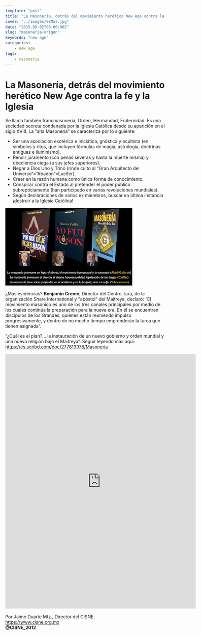 ```yaml
---
template: "post"
title: "La Masonería, detrás del movimiento herético New Age contra la fe y la Iglesia"
cover: "../images/98Mas.jpg"
date: "2015-09-02T08:00:00Z"
slug: "masoneria-origen"
keywords: "new age"
categories: 
    - new age
tags: 
    - masoneria
---
```


# La Masonería, detrás del movimiento herético New Age contra la fe y la Iglesia
Se llama también francmasonería, Orden, Hermandad, Fraternidad. Es una sociedad secreta condenada por la Iglesia Católica desde su aparición en el siglo XVIII. La “alta Masonería” se caracteriza por lo siguiente:
- Ser una asociación esotérica e iniciática, gnóstica y ocultista (en símbolos y ritos, que incluyen fórmulas de magia, astrología, doctrinas antiguas e iluminismo).
- Rendir juramento (con penas severas y hasta la muerte misma) y obediencia ciega (a sus jefes superiores).
- Negar a Dios Uno y Trino (rinde culto al “Gran Arquitecto del Universo”=“Abadón”=Lucifer).
- Creer en la razón humana como única forma de conocimiento.
- Conspirar contra el Estado al pretender el poder público subrepticiamente (han participado en varias revoluciones mundiales).
- Según declaraciones de varios ex miembros, buscar en última instancia ¡destruir a la Iglesia Católica!

![Constelaciones](../images/98Mas.jpg) 

¿Más evidencias? **Benjamin Creme**, Director del Centro Tara, de la organización Share International y "apóstol" del Maitreya, declaró:
“El movimiento masónico es uno de los tres canales principales por medio de los cuales continúa la preparación para la nueva era. En él se encuentran discípulos de los Grandes, quienes están reuniendo impulso progresivamente, y dentro de no mucho tiempo emprenderán la tarea que tienen asignada”.

“¿Cuál es el plan?... la instauración de un nuevo gobierno y orden mundial y una nueva religión bajo el Maitreya”.
Seguir leyendo más aquí: https://es.scribd.com/doc/277813978/Masoneria

<iframe class="scribd_iframe_embed" data-aspect-ratio="0.7080062794348508" data-auto-height="false" frameborder="0" height="800" id="doc_57836" scrolling="no" src="https://www.scribd.com/embeds/277813978/content?start_page=1&amp;view_mode=scroll&amp;access_key=key-PgqjrzQHGG4kKnYwjukb&amp;show_recommendations=true" width="600"></iframe>


Por Jaime Duarte Mtz., Director del CISNE.  
<https://www.cisne.org.mx>  
**@CISNE_2012**


